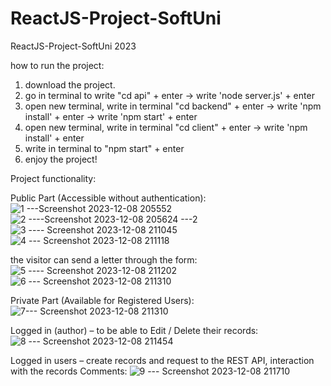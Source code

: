 # ReactJS-Project-SoftUni
ReactJS-Project-SoftUni 2023 


how to run the project:

1) download the project.
2) go in terminal to  write "cd api" + enter ->  write 'node server.js' + enter
3) open new terminal, write in terminal "cd backend" + enter -> write 'npm install' + enter ->  write 'npm start' + enter
4) open new terminal, write in terminal "cd client" + enter -> write 'npm install' + enter
5) write in terminal to "npm start" + enter
6) enjoy the project!


Project functionality:

Public Part (Accessible without authentication):
![1 ---Screenshot 2023-12-08 205552](https://github.com/PetarMirchev/ReactJS-Project-SoftUni/assets/73035495/29b0640d-9cb2-4805-8076-00f72afd5d68)
![2 ----Screenshot 2023-12-08 205624 ---2](https://github.com/PetarMirchev/ReactJS-Project-SoftUni/assets/73035495/be8e8e68-efa9-4a8d-bfee-e668b067bf46)
![3 ---- Screenshot 2023-12-08 211045](https://github.com/PetarMirchev/ReactJS-Project-SoftUni/assets/73035495/47d95cdc-03a2-4fcb-ab62-1a5c754f3d7a)
![4 --- Screenshot 2023-12-08 211118](https://github.com/PetarMirchev/ReactJS-Project-SoftUni/assets/73035495/909e0e0c-be3f-4950-b6ee-8d1be1645bae)


the visitor can send a letter through the form:
![5 ---- Screenshot 2023-12-08 211202](https://github.com/PetarMirchev/ReactJS-Project-SoftUni/assets/73035495/6f13bf9a-309c-4e1e-899b-d5e16db7e214)
![6 --- Screenshot 2023-12-08 211310](https://github.com/PetarMirchev/ReactJS-Project-SoftUni/assets/73035495/8df139c9-5c2d-41d3-93b3-993f31271378)


Private Part (Available for Registered Users):
![7--- Screenshot 2023-12-08 211310](https://github.com/PetarMirchev/ReactJS-Project-SoftUni/assets/73035495/523959a6-a2f0-4ca2-bc08-8f2bd7d7eaf4)


Logged in (author) – to be able to Edit / Delete their records:
![8 --- Screenshot 2023-12-08 211454](https://github.com/PetarMirchev/ReactJS-Project-SoftUni/assets/73035495/216cf813-5250-4c34-9b21-94b25dab4bbc)


Logged in users – create records and request to the REST API, interaction with the records Comments:
![9 --- Screenshot 2023-12-08 211710](https://github.com/PetarMirchev/ReactJS-Project-SoftUni/assets/73035495/f5276453-9a07-4ea1-8055-0107bfd97482)

